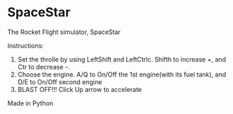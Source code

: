 # SpaceStar
The Rocket Flight simulator, SpaceStar

Instructions:
1. Set the throlle by using LeftShift and LeftCtrlc. Shifth to increase +, and Ctr to decrease -.
2. Choose the engine. A/Q to On/Off the 1st engine(with its fuel tank), and D/E to On/Off second engine
3. BLAST OFF!!! Click Up arrow to accelerate

Made in Python
